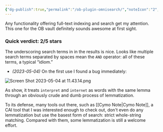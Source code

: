 ```yaml
---
{"dg-publish":true,"permalink":"/ob-plugin-omnisearch/","noteIcon":"2","created":"","updated":""}
---
```


Any functionality offering full-text indexing and search get my attention. This one for the OB vault definitely sounds awesome at first sight.

### Quick verdict: 2/5 stars
The underscoring search terms in in the results is nice. Looks like multiple search terms separated by spaces mean the `AND` operator: all of these terms, a typical “idiom.”

- *(2023-05-04)* On the first use I found a bug immediately:

![Screen Shot 2023-05-04 at 11.43.14.png](/img/user/_attachments/Screen%20Shot%202023-05-04%20at%2011.43.14.png)

As show, it treats `interpret` and `internet` as words with the same lemma through an obviously crude and dumb process of lemmatization.

To its defense, many tools out there, such as [[Cymo Note\|Cymo Note]], a CAI tool that I was interested enough to check out, don't even do any lemmatization but use the basest form of search: strict whole-string matching. Compared with them, some lemmatization is still a welcome effort.